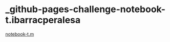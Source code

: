 # _github-pages-challenge-notebook-t.ibarracperalesa
[notebook-t.m](https://github.com/notebook-t/notebook-t/pull/1#issue-1836459420)

